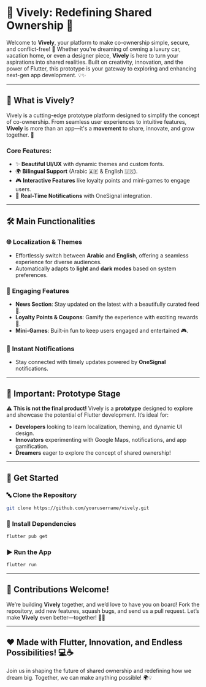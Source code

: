 # 📱 **Vively: Redefining Shared Ownership** 🚀

Welcome to **Vively**, your platform to make co-ownership simple, secure, and conflict-free! 🌟 Whether you're dreaming of owning a luxury car, vacation home, or even a designer piece, **Vively** is here to turn your aspirations into shared realities. Built on creativity, innovation, and the power of Flutter, this prototype is your gateway to exploring and enhancing next-gen app development. 💡✨  

---

## 🌟 **What is Vively?**

Vively is a cutting-edge prototype platform designed to simplify the concept of co-ownership. From seamless user experiences to intuitive features, **Vively** is more than an app—it's a **movement** to share, innovate, and grow together. 🎉  

### **Core Features**:
- ✨ **Beautiful UI/UX** with dynamic themes and custom fonts.  
- 🌍 **Bilingual Support** (Arabic 🇦🇪 & English 🇺🇸).  
- 🎮 **Interactive Features** like loyalty points and mini-games to engage users.  
- 🔔 **Real-Time Notifications** with OneSignal integration.  

---

## 🛠️ **Main Functionalities**

### 🌐 **Localization & Themes**  
- Effortlessly switch between **Arabic** and **English**, offering a seamless experience for diverse audiences.  
- Automatically adapts to **light** and **dark modes** based on system preferences.  

### 🎯 **Engaging Features**
- **News Section**: Stay updated on the latest with a beautifully curated feed 📰.  
- **Loyalty Points & Coupons**: Gamify the experience with exciting rewards 🎁.  
- **Mini-Games**: Built-in fun to keep users engaged and entertained 🎮.  

### 🔔 **Instant Notifications**
- Stay connected with timely updates powered by **OneSignal** notifications.  

---

## 🚧 **Important: Prototype Stage**  

⚠️ **This is not the final product!** Vively is a **prototype** designed to explore and showcase the potential of Flutter development. It’s ideal for:  
- **Developers** looking to learn localization, theming, and dynamic UI design.  
- **Innovators** experimenting with Google Maps, notifications, and app gamification.  
- **Dreamers** eager to explore the concept of shared ownership!  

---

## 🎉 **Get Started**

### 🔤 **Clone the Repository**

```bash
git clone https://github.com/yourusername/vively.git
```

### 🚀 **Install Dependencies**

```bash
flutter pub get
```

### ▶️ **Run the App**

```bash
flutter run
```

---

## 🤝 **Contributions Welcome!**

We’re building **Vively** together, and we’d love to have you on board! Fork the repository, add new features, squash bugs, and send us a pull request. Let’s make **Vively** even better—together! 💪✨  

---

## ❤️ **Made with Flutter, Innovation, and Endless Possibilities!** 💻☕️  

Join us in shaping the future of shared ownership and redefining how we dream big. Together, we can make anything possible! 🌍💡  
